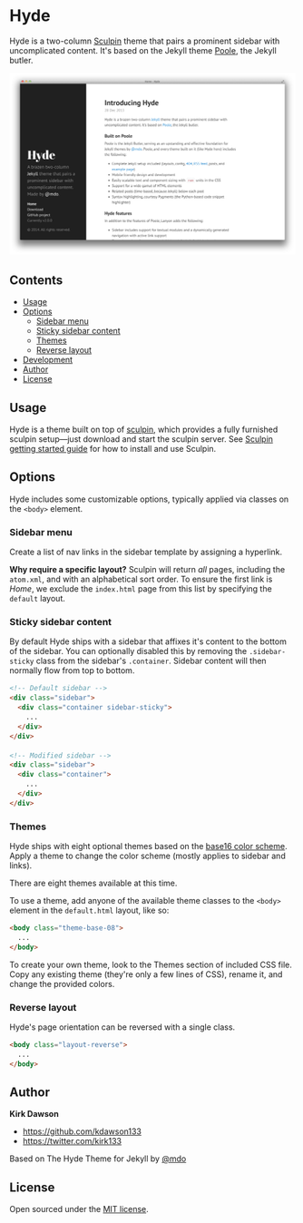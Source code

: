 # Hyde

Hyde is a two-column [Sculpin](https://sculpin.io) theme that pairs a prominent sidebar with uncomplicated content. It's based on the Jekyll theme [Poole](http://getpoole.com), the Jekyll butler.

![Hyde screenshot](screenshot.png/)


## Contents

- [Usage](#usage)
- [Options](#options)
  - [Sidebar menu](#sidebar-menu)
  - [Sticky sidebar content](#sticky-sidebar-content)
  - [Themes](#themes)
  - [Reverse layout](#reverse-layout)
- [Development](#development)
- [Author](#author)
- [License](#license)


## Usage

Hyde is a theme built on top of [sculpin](https://sculpin.io), which provides a fully furnished sculpin setup—just download and start the sculpin server. See [Sculpin getting started guide](https://sculpin.io/getstarted/) for how to install and use Sculpin.


## Options

Hyde includes some customizable options, typically applied via classes on the `<body>` element.


### Sidebar menu

Create a list of nav links in the sidebar template by assigning a hyperlink.

**Why require a specific layout?** Sculpin will return *all* pages, including the `atom.xml`, and with an alphabetical sort order. To ensure the first link is *Home*, we exclude the `index.html` page from this list by specifying the `default` layout.


### Sticky sidebar content

By default Hyde ships with a sidebar that affixes it's content to the bottom of the sidebar. You can optionally disabled this by removing the `.sidebar-sticky` class from the sidebar's `.container`. Sidebar content will then normally flow from top to bottom.

```html
<!-- Default sidebar -->
<div class="sidebar">
  <div class="container sidebar-sticky">
    ...
  </div>
</div>

<!-- Modified sidebar -->
<div class="sidebar">
  <div class="container">
    ...
  </div>
</div>
```


### Themes

Hyde ships with eight optional themes based on the [base16 color scheme](https://github.com/chriskempson/base16). Apply a theme to change the color scheme (mostly applies to sidebar and links).

There are eight themes available at this time.

To use a theme, add anyone of the available theme classes to the `<body>` element in the `default.html` layout, like so:

```html
<body class="theme-base-08">
  ...
</body>
```

To create your own theme, look to the Themes section of included CSS file. Copy any existing theme (they're only a few lines of CSS), rename it, and change the provided colors.

### Reverse layout

Hyde's page orientation can be reversed with a single class.

```html
<body class="layout-reverse">
  ...
</body>
```

## Author

**Kirk Dawson**
- <https://github.com/kdawson133>
- <https://twitter.com/kirk133>

Based on The Hyde Theme for Jekyll by [@mdo](https://twitter.com/mdo)

## License

Open sourced under the [MIT license](LICENSE.md).
